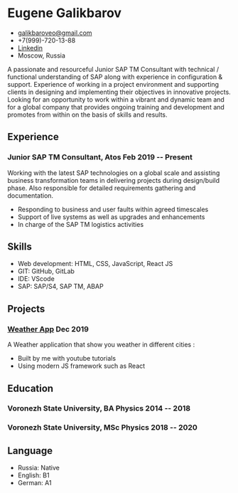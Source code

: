 # Eugene Galikbarov

- <galikbaroveo@gmail.com>
- +7(999)-720-13-88
- [Linkedin](https://www.linkedin.com/in/eugene-g-b81b2a120/)
- Moscow, Russia

A passionate and resourceful Junior SAP TM Consultant with technical / functional understanding of SAP along with experience in configuration & support. Experience of working in a project environment and supporting clients in designing and implementing their objectives in innovative projects. 
Looking for an opportunity to work within a vibrant and dynamic team and for a global company that provides ongoing training and development and promotes from within on the basis of skills and results.

## Experience

### <span>Junior SAP TM Consultant, Atos </span> <span>Feb 2019 -- Present</span>

Working with the latest SAP technologies on a global scale and assisting business transformation teams in delivering projects during design/build phase. Also responsible for detailed requirements gathering and documentation.

- Responding to business and user faults within agreed timescales
- Support of live systems as well as upgrades and enhancements
- In charge of the SAP TM logistics activities

## Skills

 - Web development: HTML, CSS, JavaScript, React JS
 - GIT: GitHub, GitLab
 - IDE: VScode
 - SAP: SAP/S4, SAP TM, ABAP
 
## Projects

### <span> [Weather App](https://github.com/FableII/Weather-App-1) </span> <span>Dec 2019</span>

A Weather application that show you weather in different cities :

   - Built by me with youtube tutorials
   - Using modern JS framework such as React
   
## Education

### <span>Voronezh State University, BA Physics</span> <span>2014 -- 2018</span>
### <span>Voronezh State University, MSc Physics</span> <span>2018 -- 2020</span>

## Language
- Russia: Native
- English: B1
- German: A1




